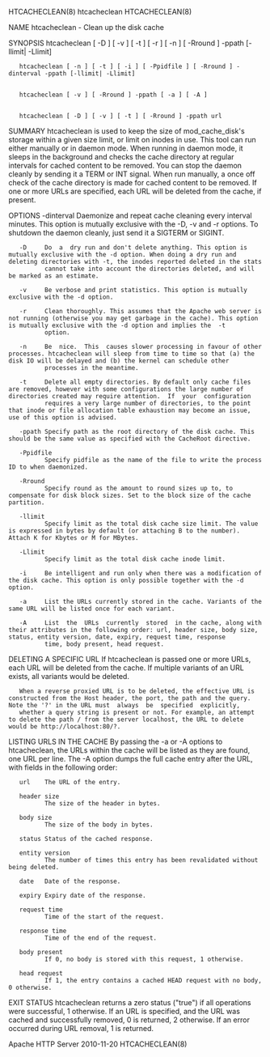HTCACHECLEAN(8)                                                                                  htcacheclean                                                                                 HTCACHECLEAN(8)



NAME
       htcacheclean - Clean up the disk cache


SYNOPSIS
       htcacheclean [ -D ] [ -v ] [ -t ] [ -r ] [ -n ] [ -Rround ] -ppath [-llimit| -Llimit]


       htcacheclean [ -n ] [ -t ] [ -i ] [ -Ppidfile ] [ -Rround ] -dinterval -ppath [-llimit| -Llimit]


       htcacheclean [ -v ] [ -Rround ] -ppath [ -a ] [ -A ]


       htcacheclean [ -D ] [ -v ] [ -t ] [ -Rround ] -ppath url



SUMMARY
       htcacheclean  is  used  to keep the size of mod_cache_disk's storage within a given size limit, or limit on inodes in use. This tool can run either manually or in daemon mode. When running in daemon
       mode, it sleeps in the background and checks the cache directory at regular intervals for cached content to be removed. You can stop the daemon cleanly by sending it a TERM or INT signal.  When  run
       manually, a once off check of the cache directory is made for cached content to be removed. If one or more URLs are specified, each URL will be deleted from the cache, if present.



OPTIONS
       -dinterval
              Daemonize and repeat cache cleaning every interval minutes. This option is mutually exclusive with the -D, -v and -r options. To shutdown the daemon cleanly, just send it a SIGTERM or SIGINT.

       -D     Do  a  dry run and don't delete anything. This option is mutually exclusive with the -d option. When doing a dry run and deleting directories with -t, the inodes reported deleted in the stats
              cannot take into account the directories deleted, and will be marked as an estimate.

       -v     Be verbose and print statistics. This option is mutually exclusive with the -d option.

       -r     Clean thoroughly. This assumes that the Apache web server is not running (otherwise you may get garbage in the cache). This option is mutually exclusive with the -d option and implies the  -t
              option.

       -n     Be  nice.  This  causes slower processing in favour of other processes. htcacheclean will sleep from time to time so that (a) the disk IO will be delayed and (b) the kernel can schedule other
              processes in the meantime.

       -t     Delete all empty directories. By default only cache files are removed, however with some configurations the large number of directories created may require attention.  If  your  configuration
              requires a very large number of directories, to the point that inode or file allocation table exhaustion may become an issue, use of this option is advised.

       -ppath Specify path as the root directory of the disk cache. This should be the same value as specified with the CacheRoot directive.

       -Ppidfile
              Specify pidfile as the name of the file to write the process ID to when daemonized.

       -Rround
              Specify round as the amount to round sizes up to, to compensate for disk block sizes. Set to the block size of the cache partition.

       -llimit
              Specify limit as the total disk cache size limit. The value is expressed in bytes by default (or attaching B to the number). Attach K for Kbytes or M for MBytes.

       -Llimit
              Specify limit as the total disk cache inode limit.

       -i     Be intelligent and run only when there was a modification of the disk cache. This option is only possible together with the -d option.

       -a     List the URLs currently stored in the cache. Variants of the same URL will be listed once for each variant.

       -A     List  the  URLs  currently  stored  in the cache, along with their attributes in the following order: url, header size, body size, status, entity version, date, expiry, request time, response
              time, body present, head request.


DELETING A SPECIFIC URL
       If htcacheclean is passed one or more URLs, each URL will be deleted from the cache. If multiple variants of an URL exists, all variants would be deleted.


       When a reverse proxied URL is to be deleted, the effective URL is constructed from the Host header, the port, the path and the query. Note the '?' in the URL must  always  be  specified  explicitly,
       whether a query string is present or not. For example, an attempt to delete the path / from the server localhost, the URL to delete would be http://localhost:80/?.


LISTING URLS IN THE CACHE
       By  passing the -a or -A options to htcacheclean, the URLs within the cache will be listed as they are found, one URL per line. The -A option dumps the full cache entry after the URL, with fields in
       the following order:



       url    The URL of the entry.

       header size
              The size of the header in bytes.

       body size
              The size of the body in bytes.

       status Status of the cached response.

       entity version
              The number of times this entry has been revalidated without being deleted.

       date   Date of the response.

       expiry Expiry date of the response.

       request time
              Time of the start of the request.

       response time
              Time of the end of the request.

       body present
              If 0, no body is stored with this request, 1 otherwise.

       head request
              If 1, the entry contains a cached HEAD request with no body, 0 otherwise.


EXIT STATUS
       htcacheclean returns a zero status ("true") if all operations were successful, 1 otherwise. If an URL is specified, and the URL was cached and successfully removed, 0 is returned, 2 otherwise. If an
       error occurred during URL removal, 1 is returned.




Apache HTTP Server                                                                                2010-11-20                                                                                  HTCACHECLEAN(8)
